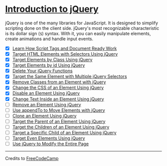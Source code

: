 # [Introduction to jQuery](https://learn.freecodecamp.org/front-end-libraries/jquery)

jQuery is one of the many libraries for JavaScript. It is designed to simplify scripting done on the client side. jQuery's most recognizable characteristic is its dollar sign (`$`) syntax. With it, you can easily manipulate elements, create animations and handle input events.

- [x] [Learn How Script Tags and Document Ready Work](01-learn-how-script-tags-and-document-ready-work.md)
- [x] [Target HTML Elements with Selectors Using jQuery](02-target-html-elements-with-selectors-using-jquery.md)
- [x] [Target Elements by Class Using jQuery](03-target-elements-by-class-using-jquery.md)
- [x] [Target Elements by id Using jQuery](04-target-elements-by-id-using-jquery.md)
- [x] [Delete Your jQuery Functions](05-delete-your-jquery-functions.md)
- [x] [Target the Same Element with Multiple jQuery Selectors](06-target-the-same-element-with-multiple-jquery-selectors.md)
- [x] [Remove Classes from an Element with jQuery](07-remove-classes-from-an-element-with-jquery.md)
- [x] [Change the CSS of an Element Using jQuery](08-change-the-css-of-an-element-using-jquery.md)
- [x] [Disable an Element Using jQuery](09-disable-an-element-using-jquery.md)
- [x] [Change Text Inside an Element Using jQuery](10-change-text-inside-an-element-using-jquery.md)
- [ ] [Remove an Element Using jQuery]()
- [ ] [Use appendTo to Move Elements with jQuery]()
- [ ] [Clone an Element Using jQuery]()
- [ ] [Target the Parent of an Element Using jQuery]()
- [ ] [Target the Children of an Element Using jQuery]()
- [ ] [Target a Specific Child of an Element Using jQuery]()
- [ ] [Target Even Elements Using jQuery]()
- [ ] [Use jQuery to Modify the Entire Page]()

---

Credits to [FreeCodeCamp](https://www.freecodecamp.org/)